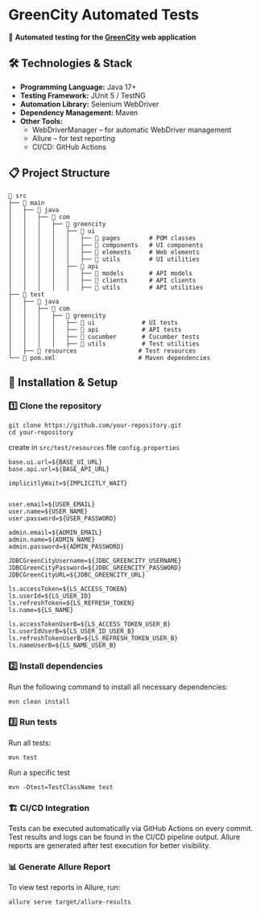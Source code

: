 # GreenCity Automated Tests
🧪 **Automated testing for the [GreenCity](https://www.greencity.cx.ua/#/greenCity) web application**

## 🛠 Technologies & Stack
- **Programming Language:** Java 17+
- **Testing Framework:** JUnit 5 / TestNG
- **Automation Library:** Selenium WebDriver
- **Dependency Management:** Maven
- **Other Tools:**
    - WebDriverManager – for automatic WebDriver management
    - Allure – for test reporting
    - CI/CD: GitHub Actions

## 📋 Project Structure
```
📂 src
├── 📂 main
│   ├── 📂 java
│   │   ├── 📂 com
│   │   │   ├── 📂 greencity
│   │   │   │   ├── 📂 ui
│   │   │   │   │   ├── 📂 pages        # POM classes
│   │   │   │   │   ├── 📂 components   # UI components
│   │   │   │   │   ├── 📂 elements     # Web elements
│   │   │   │   │   ├── 📂 utils        # UI utilities
│   │   │   │   ├── 📂 api
│   │   │   │   │   ├── 📂 models       # API models
│   │   │   │   │   ├── 📂 clients      # API clients
│   │   │   │   │   ├── 📂 utils        # API utilities
├── 📂 test
│   ├── 📂 java
│   │   ├── 📂 com
│   │   │   ├── 📂 greencity
│   │   │   │   ├── 📂 ui             # UI tests
│   │   │   │   ├── 📂 api            # API tests
│   │   │   │   ├── 📂 cucumber       # Cucumber tests
│   │   │   │   ├── 📂 utils          # Test utilities
│   ├── 📂 resources                 # Test resources
└── 📄 pom.xml                       # Maven dependencies
 ```

## 🔧 Installation & Setup
### 1️⃣ Clone the repository
```
git clone https://github.com/your-repository.git
cd your-repository
```

create in `src/test/resources` file  `config.properties`

```properties
base.ui.url=${BASE_UI_URL}
base.api.url=${BASE_API_URL}

implicitlyWait=${IMPLICITLY_WAIT}


user.email=${USER_EMAIL}
user.name=${USER_NAME}
user.password=${USER_PASSWORD}

admin.email=${ADMIN_EMAIL}
admin.name=${ADMIN_NAME}
admin.password=${ADMIN_PASSWORD}

JDBCGreenCityUsername=${JDBC_GREENCITY_USERNAME}
JDBCGreenCityPassword=${JDBC_GREENCITY_PASSWORD}
JDBCGreenCityURL=${JDBC_GREENCITY_URL}

ls.accessToken=${LS_ACCESS_TOKEN}
ls.userId=${LS_USER_ID}
ls.refreshToken=${LS_REFRESH_TOKEN}
ls.name=${LS_NAME}

ls.accessTokenUserB=${LS_ACCESS_TOKEN_USER_B}
ls.userIdUserB=${LS_USER_ID_USER_B}
ls.refreshTokenUserB=${LS_REFRESH_TOKEN_USER_B}
ls.nameUserB=${LS_NAME_USER_B}
```
### 2️⃣ Install dependencies
Run the following command to install all necessary dependencies:
```
mvn clean install
```
### 3️⃣ Run tests
Run all tests:
```
mvn test
```
Run a specific test
```
mvn -Dtest=TestClassName test
```
### 🏗 CI/CD Integration
Tests can be executed automatically via GitHub Actions on every commit.
Test results and logs can be found in the CI/CD pipeline output.
Allure reports are generated after test execution for better visibility.

### 📊 Generate Allure Report
To view test reports in Allure, run:
```
allure serve target/allure-results
```
